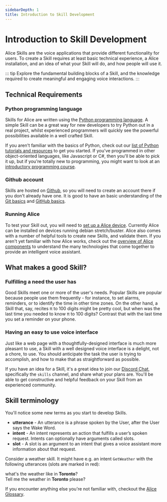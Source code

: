 ```yaml
---
sidebarDepth: 1
title: Introduction to Skill Development
---
```


<link rel="stylesheet" href="/css/speechbubbles.css">

# Introduction to Skill Development

Alice Skills are the voice applications that provide different functionality for users. To create a Skill requires at least basic technical experience, a Alice installation, and an idea of what your Skill will do, and how people will use it.

::: tip
Explore the fundamental building blocks of a Skill, and the knowledge required
to create meaningful and engaging voice interactions.
:::


## Technical Requirements

### Python programming language

Skills for Alice are written using the [Python programming language](https://www.python.org/). A simple Skill can be a great way for new developers to try Python out in a real project, whilst experienced programmers will quickly see the powerful possibilities available in a well crafted Skill.

If you aren't familiar with the basics of Python, check out our [list of Python tutorials and resources](python-resources) to get you started. If you've programmed in other object-oriented languages, like Javascript or C\#, then you'll be able to pick it up, but if you're totally new to programming, you might want to look at an [introductory programming course](https://www.edx.org/course/introduction-computer-science-mitx-6-00-1x-11).

### Github account

Skills are hosted on [Github](https://github.com), so you will need to create an account there if you don't already have one. It is good to have an basic understanding of the [Git basics](https://git-scm.com/video/get-going) and [GitHub basics](https://guides.github.com/activities/hello-world/).

### Running Alice

To test your Skill out, you will need to [set up a Alice device](../setup). Currently Alice can be installed on devices running debian stretch/buster. Alice also comes with a number of helpful tools to create new Skills, and validate them. If you aren't yet familiar with how Alice works, check out the [overview of Alice components]() to understand the many technologies that come together to provide an intelligent voice assistant.

## What makes a good Skill?

### Fulfilling a need the user has

Good Skills meet one or more of the user's needs. Popular Skills are popular because people use them frequently - for instance, to set alarms, reminders, or to identify the time in other time zones. On the other hand, a Skill that, say, recites π to 100 digits might be pretty cool, but when was the last time you needed to know π to 100 digits? Contrast that with the last time you set a reminder on your phone.

### Having an easy to use voice interface

Just like a web page with a thoughtfully-designed interface is much more pleasant to use, a Skill with a well designed voice interface is a delight, not a chore, to use. You should anticipate the task the user is trying to accomplish, and how to make that as straightforward as possible.

If you have an idea for a Skill, it's a great idea to join our [Discord Chat](https://discordapp.com/invite/Jfcj355), specifically the `skills` channel, and share what your plans are. You'll be able to get constructive and helpful feedback on your Skill from an experienced community.

## Skill terminology

You'll notice some new terms as you start to develop Skills.

* **utterance** - An utterance is a phrase spoken by the User, after the User says the Wake Word.
* **intent** - An intent represents an action that fulfills a user’s spoken request. Intents can optionally have arguments called slots.
* **slot** - A slot is an argument to an intent that gives a voice assistant more information about that request.

Consider a weather skill. It might have e.g. an intent `GetWeather` with the following utterances (slots are marked in red):
<div class="userSpeech male">what's the weather like in <strong class="slotWord">Toronto</strong>?</div>
<div class="userSpeech male">Tell me the weather in <strong class="slotWord">Toronto</strong> please?</div>


If you encounter anything else you're not familiar with, checkout the [Alice Glossary](../glossary).

